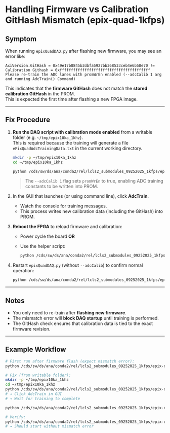 # Handling Firmware vs Calibration GitHash Mismatch (epix-quad-1kfps)

## Symptom

When running `epixQuadDAQ.py` after flashing new firmware, you may see an error like:

```
AxiVersion.GitHash = 0x49e17b8845b3dbfa5927bb368533ceb4e6b58e70 != Calibration Githash = 0xffffffffffffffffffffffffffffffffffffffff
Please re-train the ADC lanes with promWrEn enabled (--adcCalib 1 arg and running AdcTrain() Command)
```

This indicates that the **firmware GitHash** does not match the **stored calibration GitHash** in the PROM.  
This is expected the first time after flashing a new FPGA image.

---

## Fix Procedure

1. **Run the DAQ script with calibration mode enabled** from a writable folder (e.g. `~/tmp/epix10ka_1khz`).  
   This is required because the training will generate a file `ePixQuadAdcTrainingData.txt` in the current working directory.

   ```bash
   mkdir -p ~/tmp/epix10ka_1khz
   cd ~/tmp/epix10ka_1khz

   python /cds/sw/ds/ana/conda2/rel/lcls2_submodules_09252025_1kfps/epix-quad/software/scripts/epixQuadDAQ.py --l 0 --adcCalib 1
   ```

   > The `--adcCalib 1` flag sets `promWrEn` to true, enabling ADC training constants to be written into PROM.

2. In the GUI that launches (or using command line), click **AdcTrain**.

   - Watch the console for training messages.
   - This process writes new calibration data (including the GitHash) into PROM.

3. **Reboot the FPGA** to reload firmware and calibration:

   - Power cycle the board **OR**
   - Use the helper script:

     ```bash
     python /cds/sw/ds/ana/conda2/rel/lcls2_submodules_09252025_1kfps/epix-quad/software/scripts/epixQuadRebootFPGA.py --l 0
     ```

4. Restart `epixQuadDAQ.py` (without `--adcCalib`) to confirm normal operation:

   ```bash
   python /cds/sw/ds/ana/conda2/rel/lcls2_submodules_09252025_1kfps/epix-quad/software/scripts/epixQuadDAQ.py --l 0
   ```

---

## Notes

- You only need to re-train after **flashing new firmware**.  
- The mismatch error will **block DAQ startup** until training is performed.  
- The GitHash check ensures that calibration data is tied to the exact firmware revision.

---

## Example Workflow

```bash
# First run after firmware flash (expect mismatch error):
python /cds/sw/ds/ana/conda2/rel/lcls2_submodules_09252025_1kfps/epix-quad/software/scripts/epixQuadDAQ.py --l 0

# Fix (from writable folder):
mkdir -p ~/tmp/epix10ka_1khz
cd ~/tmp/epix10ka_1khz
python /cds/sw/ds/ana/conda2/rel/lcls2_submodules_09252025_1kfps/epix-quad/software/scripts/epixQuadDAQ.py --l 0 --adcCalib 1
# → Click AdcTrain in GUI
# → Wait for training to complete

python /cds/sw/ds/ana/conda2/rel/lcls2_submodules_09252025_1kfps/epix-quad/software/scripts/epixQuadRebootFPGA.py --l 0

# Verify:
python /cds/sw/ds/ana/conda2/rel/lcls2_submodules_09252025_1kfps/epix-quad/software/scripts/epixQuadDAQ.py --l 0
# → Should start without mismatch error
```
